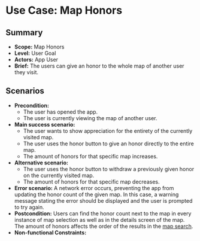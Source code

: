 # Use Case: Map Honors

## Summary

- **Scope:** Map Honors
- **Level:** User Goal
- **Actors:** App User
- **Brief:** The users can give an honor to the whole map of another user they visit.

## Scenarios

- **Precondition:**
  - The user has opened the app.
  - The user is currently viewing the map of another user.
- **Main success scenario:**
  - The user wants to show appreciation for the entirety of the currently visited map.
  - The user uses the honor button to give an honor directly to the entire map.
  - The amount of honors for that specific map increases.
- **Alternative scenario:**
  - The user uses the honor button to withdraw a previously given honor on the currently visited map.
  - The amount of honors for that specific map decreases.
- **Error scenario:**
  A network error occurs, preventing the app from updating the honor count of the given map.
  In this case, a warning message stating the error should be displayed and the user is prompted to try again.
- **Postcondition:**
  Users can find the honor count next to the map in every instance of map selection as well as in the details screen of the map.
  The amount of honors affects the order of the results in the [map search](../assigned/map_search.md).
- **Non-functional Constraints:**
